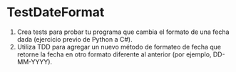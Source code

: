 # TestDateFormat
1. Crea tests para probar tu programa que cambia el formato de una fecha dada (ejercicio previo de Python a C#). 
2. Utiliza TDD para agregar un nuevo método de formateo de fecha que retorne la fecha en otro formato diferente al anterior (por ejemplo, DD-MM-YYYY).